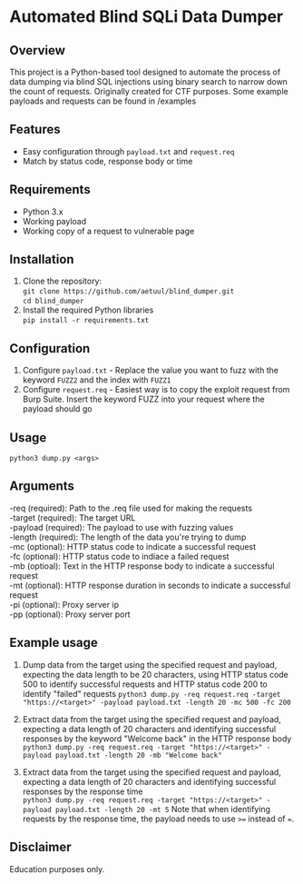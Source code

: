 # Automated Blind SQLi Data Dumper
## Overview
This project is a Python-based tool designed to automate the process of data dumping via blind SQL injections using binary search to narrow down the count of requests. Originally created for CTF purposes.
Some example payloads and requests can be found in /examples
## Features
- Easy configuration through `payload.txt` and `request.req`
- Match by status code, response body or time
## Requirements
- Python 3.x
- Working payload
- Working copy of a request to vulnerable page
## Installation
1. Clone the repository:<br>
`git clone https://github.com/aetuul/blind_dumper.git`<br>
`cd blind_dumper`
2. Install the required Python libraries<br>
`pip install -r requirements.txt`
## Configuration
1. Configure `payload.txt` - Replace the value you want to fuzz with the keyword `FUZZ2` and the index with `FUZZ1`
2. Configure `request.req` - Easiest way is to copy the exploit request from Burp Suite. Insert the keyword FUZZ into your request where the payload should go
## Usage
`python3 dump.py <args>`
## Arguments
-req (required): Path to the .req file used for making the requests<br>
-target (required): The target URL<br>
-payload (required): The payload to use with fuzzing values<br>
-length (required): The length of the data you're trying to dump<br>
-mc (optional): HTTP status code to indicate a successful request<br>
-fc (optional): HTTP status code to indiace a failed request<br>
-mb (optioal): Text in the HTTP response body to indicate a successful request<br>
-mt (optional): HTTP response duration in seconds to indicate a successful request<br>
-pi (optional): Proxy server ip<br>
-pp (optional): Proxy server port<br>
## Example usage
1. Dump data from the target using the specified request and payload, expecting the data length to be 20 characters, using HTTP status code 500 to identify successful requests and HTTP status code 200 to identify "failed" requests
`python3 dump.py -req request.req -target "https://<target>" -payload payload.txt -length 20 -mc 500 -fc 200`

2. Extract data from the target using the specified request and payload, expecting a data length of 20 characters and identifying successful responses by the keyword "Welcome back" in the HTTP response body
`python3 dump.py -req request.req -target "https://<target>" -payload payload.txt -length 20 -mb "Welcome back"`

3. Extract data from the target using the specified request and payload, expecting a data length of 20  characters and identifying successful responses by the response time<br>
`python3 dump.py -req request.req -target "https://<target>" -payload payload.txt -length 20 -mt 5`
Note that when identifying requests by the response time, the payload needs to use `>=` instead of `=`.
## Disclaimer
Education purposes only.

